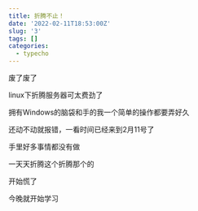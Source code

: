 ```yaml
---
title: 折腾不止！
date: '2022-02-11T18:53:00Z'
slug: '3'
tags: []
categories:
  - typecho
---
```

废了废了

linux下折腾服务器可太费劲了

拥有Windows的脑袋和手的我一个简单的操作都要弄好久

还动不动就报错，一看时间已经来到2月11号了

手里好多事情都没有做

一天天折腾这个折腾那个的

开始慌了

今晚就开始学习
